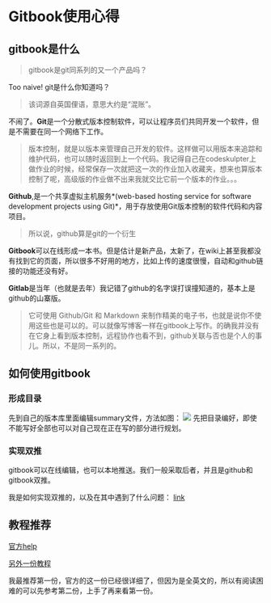 # Gitbook使用心得

## gitbook是什么
> gitbook是git同系列的又一个产品吗？

Too naive! git是什么你知道吗？

> 该词源自英国俚语，意思大约是“混账”。

不闹了。**Git**是一个分散式版本控制软件，可以让程序员们共同开发一个软件，但是不需要在同一个网络下工作。

> 版本控制，就是以版本来管理自己开发的软件。这样做可以用版本来追踪和维护代码，也可以随时返回到上一个代码。我记得自己在codeskulpter上做作业的时候，经常保存一次就把这一次的作业加入收藏夹，想来也算版本控制了呢，高级版的作业做不出来我就交比它前一个版本的作业。。。

**Github**,是一个共享虚拟主机服务*(web-based hosting service for software development projects using Git)*，用于存放使用Git版本控制的软件代码和内容项目。

> 所以说，github算是git的一个衍生

**Gitbook**可以在线形成一本书。但是估计是新产品，太新了，在wiki上甚至我都没有找到它的页面，所以很多不好用的地方，比如上传的速度很慢，自动和github链接的功能还没有好。

**Gitlab**是当年（也就是去年）我记错了github的名字误打误撞知道的，基本上是github的山寨版。

> 它可使用 Github/Git 和 Markdown 来制作精美的电子书，也就是说你不使用这些也是可以的。可以就像写博客一样在gitbook上写作。的确我并没有在它身上看到版本控制，远程协作也看不到，github关联与否也是个人的事儿。所以，不是同一系列的。

## 如何使用gitbook
### 形成目录
先到自己的版本库里面编辑summary文件，方法如图：
![](/Users/nora/Documents/pythoncamp0/pic/summary.png)
先把目录编好，即使不能写好全部也可以对自己现在正在写的部分进行规划。
### 实现双推
gitbook可以在线编辑，也可以本地推送。我们一般采取后者，并且是github和gitbook双推。

我是如何实现双推的，以及在其中遇到了什么问题：
[link](file:///Users/nora/Documents/pythoncamp0/source/part2/howtopush.md)
###
## 教程推荐
[官方help](http://help.gitbook.com)

[另外一份教程](http://www.chengweiyang.cn/gitbook/gitbook.com/newbook.html)

我最推荐第一份，官方的这一份已经很详细了，但因为是全英文的，所以有阅读困难的可以先参考第二份，上手了再来看第一份。